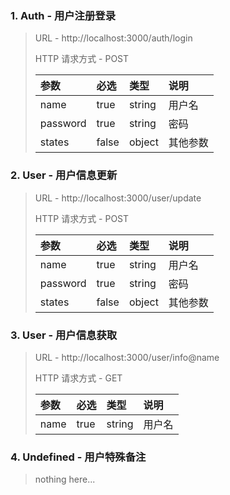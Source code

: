 ### 1. Auth - 用户注册登录
> URL - http://localhost:3000/auth/login
> 
> HTTP 请求方式 - POST
>
> |参数|必选|类型|说明|
> |:---|:---|:---|:---|
> |name|true|string|用户名|
> |password|true|string|密码|
> |states|false|object|其他参数|

### 2. User - 用户信息更新
> URL - http://localhost:3000/user/update
> 
> HTTP 请求方式 - POST
>
> |参数|必选|类型|说明|
> |:---|:---|:---|:---|
> |name|true|string|用户名|
> |password|true|string|密码|
> |states|false|object|其他参数|

### 3. User - 用户信息获取
> URL - http://localhost:3000/user/info@name
> 
> HTTP 请求方式 - GET
>
> |参数|必选|类型|说明|
> |:---|:---|:---|:---|
> |name|true|string|用户名|

### 4. Undefined - 用户特殊备注
> nothing here...